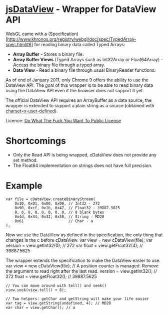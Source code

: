 [jsDataView](http://blog.vjeux.com/) - Wrapper for DataView API
================================

WebGL came with a (Specification)[http://www.khronos.org/registry/webgl/doc/spec/TypedArray-spec.html#6] for reading binary data called Typed Arrays:

* **Array Buffer** - Stores a binary file.
* **Array Buffer Views** (Typed Arrays such as Int32Array or Float64Array) - Access the binary file through a typed array.
* **Data View** - Read a binary file through usual BinaryReader functions.

As of end of January 2011, only Chrome 9 offers the ability to use the DataView  API. The goal of this wrapper is to be able to read binary data using the DataView API even if the browser does not support it yet.

The official DataView API requires an ArrayBuffer as a data source, the wrapper is extended to support a plain string as a source (obtained with [charset=x-user-defined](https://developer.mozilla.org/en/using_xmlhttprequest#Receiving_binary_data)). 

Licence: [Do What The Fuck You Want To Public License](http://sam.zoy.org/wtfpl/)

Shortcomings
==========
* Only the Read API is being wrapped, cDataView does not provide any set method.
* The Float64 implementation on strings does not have full precision.

Example
======

	var file = cDataView.createBinaryStream(
		0x10, 0x01, 0x00, 0x00, // Int32 - 272
		0x90, 0xcf, 0x1b, 0x47, // Float32 - 39887.5625
		0, 0, 0, 0, 0, 0, 0, 0, // 8 blank bytes
		0x4d, 0x44, 0x32, 0x30, // String - MD20
		0x61                    // Char - a
	);

Now we use the DataView as defined in the specification, the only thing that changes is the c before cDataView.
    var view = new cDataView(file);
    var version = view.getInt32(0); // 272
    var float = view.getFloat32(4); // 39887.5625

The wrapper extends the specification to make the DataView easier to use.
    var view = new cDataView(file);
    // A position counter is managed. Remove the argument to read right after the last read.
    version = view.getInt32(); // 272
    float = view.getFloat32(); // 39887.5625

    // You can move around with tell() and seek()
    view.seek(view.tell() + 8);

    // Two helpers: getChar and getString will make your life easier
    var tag = view.getString(undefined, 4); // MD20
    var char = view.getChar(); // a
